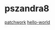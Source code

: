 # pszandra8
[patchwork](https://github.com/pszandra8/patchwork)
[hello-world](https://github.com/pszandra8/hello-world)
